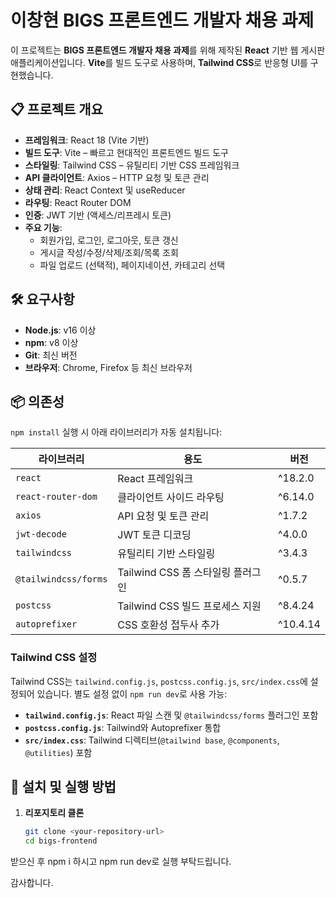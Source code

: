 # 이창현 BIGS 프론트엔드 개발자 채용 과제


이 프로젝트는 **BIGS 프론트엔드 개발자 채용 과제**를 위해 제작된 **React** 기반 웹 게시판 애플리케이션입니다. **Vite**를 빌드 도구로 사용하며, **Tailwind CSS**로 반응형 UI를 구현했습니다.

## 📋 프로젝트 개요

- **프레임워크**: React 18 (Vite 기반)
- **빌드 도구**: Vite – 빠르고 현대적인 프론트엔드 빌드 도구
- **스타일링**: Tailwind CSS – 유틸리티 기반 CSS 프레임워크
- **API 클라이언트**: Axios – HTTP 요청 및 토큰 관리
- **상태 관리**: React Context 및 useReducer
- **라우팅**: React Router DOM
- **인증**: JWT 기반 (액세스/리프레시 토큰)
- **주요 기능**:
  - 회원가입, 로그인, 로그아웃, 토큰 갱신
  - 게시글 작성/수정/삭제/조회/목록 조회
  - 파일 업로드 (선택적), 페이지네이션, 카테고리 선택

## 🛠️ 요구사항

- **Node.js**: v16 이상
- **npm**: v8 이상
- **Git**: 최신 버전
- **브라우저**: Chrome, Firefox 등 최신 브라우저

## 📦 의존성

`npm install` 실행 시 아래 라이브러리가 자동 설치됩니다:

| 라이브러리             | 용도                                      | 버전       |
|------------------------|------------------------------------------|------------|
| `react`               | React 프레임워크                         | ^18.2.0   |
| `react-router-dom`    | 클라이언트 사이드 라우팅                 | ^6.14.0   |
| `axios`               | API 요청 및 토큰 관리                    | ^1.7.2    |
| `jwt-decode`          | JWT 토큰 디코딩                          | ^4.0.0    |
| `tailwindcss`         | 유틸리티 기반 스타일링                   | ^3.4.3    |
| `@tailwindcss/forms`  | Tailwind CSS 폼 스타일링 플러그인        | ^0.5.7    |
| `postcss`             | Tailwind CSS 빌드 프로세스 지원           | ^8.4.24   |
| `autoprefixer`        | CSS 호환성 접두사 추가                   | ^10.4.14  |

### Tailwind CSS 설정
Tailwind CSS는 `tailwind.config.js`, `postcss.config.js`, `src/index.css`에 설정되어 있습니다. 별도 설정 없이 `npm run dev`로 사용 가능:
- **`tailwind.config.js`**: React 파일 스캔 및 `@tailwindcss/forms` 플러그인 포함
- **`postcss.config.js`**: Tailwind와 Autoprefixer 통합
- **`src/index.css`**: Tailwind 디렉티브(`@tailwind base`, `@components`, `@utilities`) 포함

## 🚀 설치 및 실행 방법

1. **리포지토리 클론**
   ```bash
   git clone <your-repository-url>
   cd bigs-frontend
  받으신 후 npm i 하시고 npm run dev로 실행 부탁드립니다.

감사합니다.

